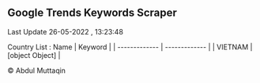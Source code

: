 

## Google Trends Keywords Scraper 
 
Last Update 26-05-2022 , 13:23:48

Country List :
 Name  | Keyword |
| ------------- | ------------- |
| VIETNAM | [object Object] |



© Abdul Muttaqin 
